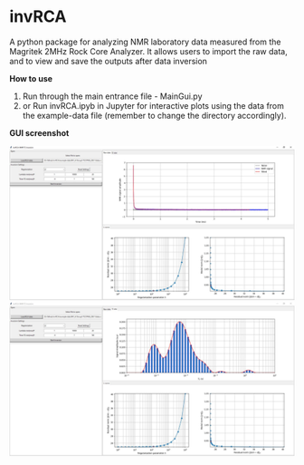 # invRCA
A python package for analyzing NMR laboratory data measured from the Magritek 2MHz Rock Core Analyzer. It allows users to import the raw data, and to view and save the outputs after data inversion

**How to use**

1. Run through the main entrance file - MainGui.py
2. or Run invRCA.ipyb in Jupyter for interactive plots using the data from the example-data file (remember to change the directory accordingly).

**GUI screenshot**

<img src="gui-screenshot/gui-inv.JPG" width="800"> 

<img src="gui-screenshot/gui-t2.JPG" width="800">
